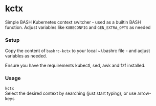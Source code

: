 # kctx
Simple BASH Kubernetes context switcher - used as a builtin BASH function.
Adjust variables like `KUBECONFIG` and `GEN_EXTRA_OPTS` as needed

### Setup
Copy the content of `bashrc-kctx` to your local ~/.bashrc file - and adjust variables as needed.

Ensure you have the requirements kubectl, sed, awk and fzf installed.

### Usage
`kctx`  
Select the desired context by searching (just start typing), or use arrow-keys
